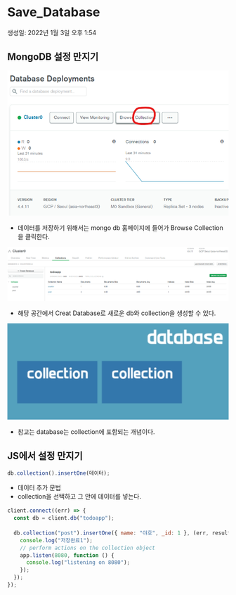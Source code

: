 # Save_Database

생성일: 2022년 1월 3일 오후 1:54

## MongoDB 설정 만지기

![Untitled](Save_Database/Untitled.png)

- 데이터를 저장하기 위해서는 mongo db 홈페이지에 들어가 Browse Collection을 클릭한다.

![Untitled](Save_Database/Untitled%201.png)

- 해당 공간에서 Creat Database로 새로운 db와 collection을 생성할 수 있다.

![Untitled](Save_Database/Untitled%202.png)

- 참고는 database는 collection에 포함되는 개념이다.

## JS에서 설정 만지기

```jsx
db.collection().insertOne(데이터);
```

- 데이터 추가 문법
- collection을 선택하고 그 안에 데이터를 넣는다.

```jsx
client.connect((err) => {
  const db = client.db("todoapp");

  db.collection("post").insertOne({ name: "야호", _id: 1 }, (err, result) => {
    console.log("저장완료1");
    // perform actions on the collection object
    app.listen(8080, function () {
      console.log("listening on 8080");
    });
  });
});
```
